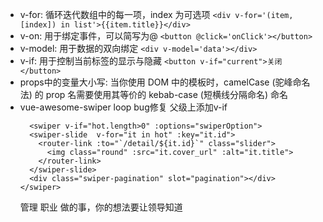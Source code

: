 - v-for: 循环迭代数组中的每一项，index 为可选项
    `<div v-for='(item, [index]) in list'>{{item.title}}</div>`
- v-on: 用于绑定事件，可以简写为@
    `<button @click='onClick'></button>`
- v-model: 用于数据的双向绑定
    `<div v-model='data'></div>`
- v-if: 用于控制当前标签的显示与隐藏
    `<button v-if="current">关闭</button>`
- props中的变量大小写: 当你使用 DOM 中的模板时，camelCase (驼峰命名法) 的 prop 名需要使用其等价的 kebab-case (短横线分隔命名) 命名
- vue-awesome-swiper loop bug修复 父级上添加v-if
  ```vue
    <swiper v-if="hot.length>0" :options="swiperOption">
    <swiper-slide  v-for="it in hot" :key="it.id">
      <router-link :to="`/detail/${it.id}`" class="slider">
        <img class="round" :src="it.cover_url" :alt="it.title">
      </router-link>
    </swiper-slide>
    <div class="swiper-pagination" slot="pagination"></div>
  </swiper>
  ```
  管理
  职业
  做的事，你的想法要让领导知道